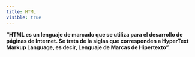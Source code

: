 ```yaml
---
title: HTML
visible: true
---
```


**“HTML es un lenguaje de marcado que se utiliza para el desarrollo de páginas de Internet. Se trata de la siglas que corresponden a HyperText Markup Language, es decir, Lenguaje de Marcas de Hipertexto”.**